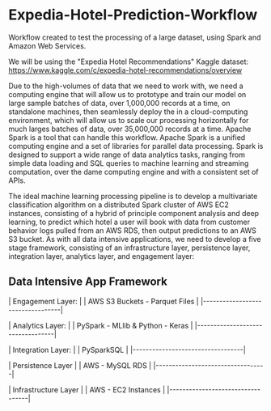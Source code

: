 # Expedia-Hotel-Prediction-Workflow

Workflow created to test the processing of a large dataset, using Spark and Amazon Web Services.

We will be using the "Expedia Hotel Recommendations" Kaggle dataset: https://www.kaggle.com/c/expedia-hotel-recommendations/overview

Due to the high-volumes of data that we need to work with, we need a computing engine that will allow us to prototype and train our model on large sample batches of data, over 1,000,000 records at a time, on standalone machines, then seamlessly deploy the in a cloud-computing environment, which will allow us to scale our processing horizontally for much larges batches of data, over 35,000,000 records at a time. Apache Spark is a tool that can handle this workflow. Apache 		Spark is a unified computing engine and a set of libraries for parallel data processing. Spark is designed to support a wide range of data analytics tasks, ranging from simple data loading and SQL queries to machine learning and streaming computation, over the dame computing engine and with a consistent set of APIs.

The ideal machine learning processing pipeline is to develop a multivariate classification algorithm on a distributed Spark cluster of AWS EC2 instances, consisting of a hybrid of principle component analysis and deep learning, to predict which hotel a user will book with data from customer behavior logs pulled from an AWS RDS, then output predictions to an AWS S3 bucket. As with all data intensive applications, we need to develop a five stage framework, consisting of an infrastructure layer, persistence layer, integration layer, analytics layer, and engagement layer:

## Data Intensive App Framework

| Engagement Layer:                |
| AWS S3 Buckets - Parquet Files   |
|----------------------------------|

| Analytics Layer:                 |
| PySpark - MLlib & Python - Keras |
|----------------------------------|

| Integration Layer:               |
| PySparkSQL                       |
|----------------------------------|

| Persistence Layer                |
| AWS - MySQL RDS                  |
|----------------------------------|

| Infrastructure Layer             |
| AWS - EC2 Instances              |
|----------------------------------|
